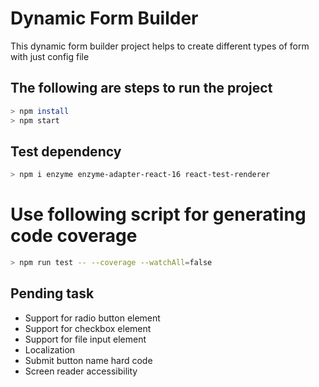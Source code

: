 # Dynamic Form Builder
This dynamic form builder project helps to create different types of form with 
just config file 

## The following are steps to run the project

```bash
> npm install
> npm start
```

## Test dependency
```bash
> npm i enzyme enzyme-adapter-react-16 react-test-renderer
```

# Use following script for generating code coverage
```bash
> npm run test -- --coverage --watchAll=false
```

## Pending task
* Support for radio button element
* Support for checkbox element
* Support for file input element
* Localization
* Submit button name hard code 
* Screen reader accessibility 
